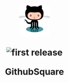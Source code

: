 <h1 align="center">
  	<img height="100" src="./img/githubnew.svg" alt="GithubSquare Logo" /> 
    <p style='margin-bottom:0'><img alt="first release" src="https://img.shields.io/badge/release-v1.0-brightgreen.svg" /></p>
  <p>GithubSquare</p>
</h1>

